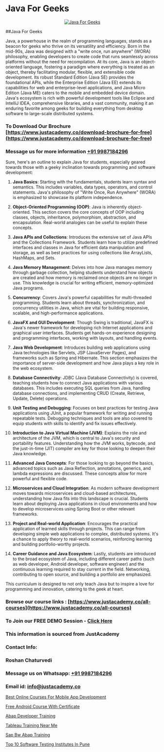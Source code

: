 # Java For Geeks

<p align="center">
  <a href="https://justacademy.co/course-detail/core-java-training">
    <img src="https://justacademy.co/storage2/course_image/1677245426_course_image.webp" alt="Java For Geeks">
  </a>
</p>
##Java For Geeks

Java, a powerhouse in the realm of programming languages, stands as a beacon for geeks who thrive on its versatility and efficiency. Born in the mid-90s, Java was designed with a "write once, run anywhere" (WORA) philosophy, enabling developers to create code that runs seamlessly across platforms without the need for recompilation. At its core, Java is an object-oriented language, fostering a paradigm where everything is treated as an object, thereby facilitating modular, flexible, and extensible code development. Its robust Standard Edition (Java SE) provides the foundational APIs, while the Enterprise Edition (Java EE) extends its capabilities for web and enterprise-level applications, and Java Micro Edition (Java ME) caters to the mobile and embedded device domain. Java's ecosystem is rich with powerful development tools like Eclipse and IntelliJ IDEA, comprehensive libraries, and a vast community, making it an enduring favorite among geeks for building everything from desktop software to large-scale distributed systems.
### To Download Our Brochure [https://www.justacademy.co/download-brochure-for-free](https://www.justacademy.co/download-brochure-for-free)
### Message us for more information [+91 9987184296](https://api.whatsapp.com/send?phone=919987184296)
Sure, here's an outline to explain Java for students, especially geared towards those with a geeky inclination towards programming and software development:

1) **Java Basics**: Starting with the fundamentals, students learn syntax and semantics. This includes variables, data types, operators, and control statements. Java's philosophy of "Write Once, Run Anywhere" (WORA) is emphasized to showcase its platform independence.

2) **Object-Oriented Programming (OOP)**: Java is inherently object-oriented. This section covers the core concepts of OOP including classes, objects, inheritance, polymorphism, abstraction, and encapsulation. Real-world analogies can be useful to explain these concepts.

3) **Java APIs and Collections**: Introduces the extensive set of Java APIs and the Collections Framework. Students learn how to utilize predefined interfaces and classes in Java for efficient data manipulation and storage, as well as best practices for using collections like ArrayLists, HashMaps, and Sets.

4) **Java Memory Management**: Delves into how Java manages memory through garbage collection, helping students understand how objects are created and how memory is reclaimed once objects are no longer in use. This knowledge is crucial for writing efficient, memory-optimized Java programs.

5) **Concurrency**: Covers Java's powerful capabilities for multi-threaded programming. Students learn about threads, synchronization, and concurrency utilities in Java, which are vital for building responsive, scalable, and high-performance applications.

6) **JavaFX and GUI Development**: Though Swing is traditional, JavaFX is Java's newer framework for developing rich Internet applications and graphical user interfaces. Students get hands-on experience designing and programming interfaces, working with layouts, and handling events.

7) **Java Web Development**: Introduces building web applications using Java technologies like Servlets, JSP (JavaServer Pages), and frameworks such as Spring and Hibernate. This section emphasizes the importance of server-side development and how Java plays a key role in the web ecosystem.

8) **Database Connectivity**: JDBC (Java Database Connectivity) is covered, teaching students how to connect Java applications with various databases. This includes executing SQL queries from Java, handling database connections, and implementing CRUD (Create, Retrieve, Update, Delete) operations.

9) **Unit Testing and Debugging**: Focuses on best practices for testing Java applications using JUnit, a popular framework for writing and running repeatable tests. Debugging techniques and tools are also covered to equip students with skills to identify and fix issues effectively.

10) **Introduction to Java Virtual Machine (JVM)**: Explains the role and architecture of the JVM, which is central to Java's security and portability features. Understanding how the JVM works, bytecode, and the just-in-time (JIT) compiler are key for those looking to deepen their Java knowledge.

11) **Advanced Java Concepts**: For those looking to go beyond the basics, advanced topics such as Java Reflection, annotations, generics, and lambda expressions are discussed. These concepts allow for more powerful and flexible code.

12) **Microservices and Cloud Integration**: As modern software development moves towards microservices and cloud-based architectures, understanding how Java fits into this landscape is crucial. Students learn about deploying Java applications in cloud environments and how to develop microservices using Spring Boot or other relevant frameworks.

13) **Project and Real-world Application**: Encourages the practical application of learned skills through projects. This can range from developing simple web applications to complex, distributed systems. It's a chance to apply theory to real-world scenarios, reinforcing learning and building portfolio-worthy projects.

14) **Career Guidance and Java Ecosystem**: Lastly, students are introduced to the broad ecosystem of Java, including different career paths (such as web developer, Android developer, software engineer) and the continuous learning required to stay current in the field. Networking, contributing to open source, and building a portfolio are emphasized.

This curriculum is designed to not only teach Java but to inspire a love for programming and innovation, catering to the geek at heart.

### Browse our course links : [https://www.justacademy.co/all-courses](https://www.justacademy.co/all-courses) 
### To Join our FREE DEMO Session - [Click Here](https://www.justacademy.co/register-for-course-demo)


### This information is sourced from JustAcademy
### Contact Info:
### Roshan Chaturvedi
### Message us on Whatsapp: [+91 9987184296](https://api.whatsapp.com/send?phone=919987184296)
### Email id: [info@justacademy.co](mailto:info@justacademy.co)
                
[Best Online Courses For Mobile App Development](https://www.linkedin.com/pulse/best-online-courses-mobile-app-development-justacademy-hyderabad-eu2gc?trackingId=Q2pj4QALwknx8WWhoKoumw%3D%3D&lipi=urn%3Ali%3Apage%3Ad_flagship3_company_admin%3BepomL552S36dZH34vwpA2w%3D%3D)

[Free Android Course With Certificate](https://www.linkedin.com/pulse/free-android-course-certificate-justacademy-mumbai-4iwvc/)

[Abap Developer Training](https://medium.com/@justacademytraining/abap-developer-training-3de0dae7eb1a)

[Tableau Training Near Me](https://medium.com/@prempja40/tableau-training-near-me-ec43ac5cd35e)

[Sap Bw Abap Training](https://justacademyin.github.io/justacademy/sap-bw-abap-training)

[Top 10 Software Testing Institutes In Pune](https://justacademyin.github.io/justacademy/top-10-software-testing-institutes-in-pune)


